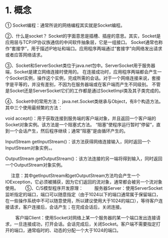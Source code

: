 # 1. 概念
① Socket编程：通常所说的网络编程其实就是Socket编程。

②、什么是socket？ 
Socket的字面意思是插槽、插座的意思。其实，Socket是应用层与TCP/IP协议族通信的中间软件抽象层，它是一组接口。 
Socket通常也称作“套接字”，用于描述IP地址和端口。应用程序两端通过“套接字”向网络发出请求或者应答网络请求。

③、Socket和ServerSocket类位于java.net包中。ServerSocket用于服务器端，Socket是建立网络连接时使用的。 
在连接成功时，应用程序两端都会产生一个Socket实例，操作这个实例，完成所需的会话。对于一个网络连接来说，套接字是平等的，并没有差别，不因为在服务器端或在客户端而产生不同级别。 
不管是Socket还是ServerSocket它们的工作都是通过SocketImpl类及其子类完成的。

④、Socket中的常用方法： 
java.net.Socket类继承与Object，有8个构造方法。其中三个使用最频繁的方法：

void accept()：用于获取连接到服务端的客户端对象，并且返回一个客户端的Socket对象实例。该方法是一个阻塞式方法。 
“阻塞”使程序运行暂时”停留”，直到一个会话产生，然后程序继续；通常”阻塞”是由循环产生的。

InputStream getInputStream()：该方法获得网络连接输入，同时返回一个InputStream对象实例，。

OutputStream getOutputStream()：该方法连接的另一端将得到输入，同时返回一个OutputStream对象实例。

　 注意：其中getInputStream和getOutputStream方法均会产生一个IOException，它必须被捕获，因为它们返回的流对象，通常都会被另一个流对象使用。
　 
⑤、C/S模型程序开发原理： 
　　 服务器Server：使用ServerSocket监听指定的端口，端口可以随意指定（由于1024以下的端口通常属于保留端口，在一些操作系统中不可以随意使用，所以建议使用大于1024的端口），等待客户连接请求，客户连接后，会话产生；在完成会话后，关闭连接。

　　 客户端Client：使用Socket对网络上某一个服务器的某一个端口发出连接请求，一旦连接成功，打开会话。会话完成后，关闭Socket。客户端不需要指定打开的端口，通常临时的、动态的分配一个大于1024的端口。
